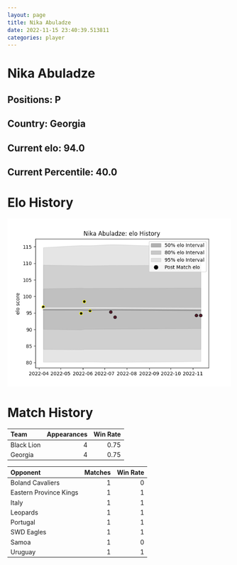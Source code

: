 ```yaml
---  
layout: page  
title: Nika Abuladze  
date: 2022-11-15 23:40:39.513811  
categories: player  
---
```

# Nika Abuladze

## Positions: P

## Country: Georgia

## Current elo: 94.0

## Current Percentile: 40.0

# Elo History


![elo history](history_NikaAbuladze.png)
# Match History


| Team       |   Appearances |   Win Rate |
|:-----------|--------------:|-----------:|
| Black Lion |             4 |       0.75 |
| Georgia    |             4 |       0.75 |

| Opponent               |   Matches |   Win Rate |
|:-----------------------|----------:|-----------:|
| Boland Cavaliers       |         1 |          0 |
| Eastern Province Kings |         1 |          1 |
| Italy                  |         1 |          1 |
| Leopards               |         1 |          1 |
| Portugal               |         1 |          1 |
| SWD Eagles             |         1 |          1 |
| Samoa                  |         1 |          0 |
| Uruguay                |         1 |          1 |